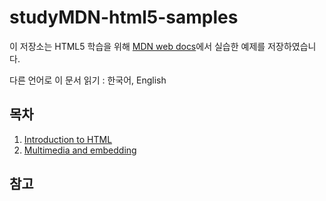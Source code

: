 # studyMDN-html5-samples

이 저장소는 HTML5 학습을 위해 [MDN web docs](https://developer.mozilla.org/ko/docs/Web/HTML)에서 실습한 예제를 저장하였습니다.

다른 언어로 이 문서 읽기 : 한국어, English

##  목차
1. [Introduction to HTML](https://github.com/jinseobhong/git.studyMDN-html5-samples/blob/master/1.Introduction-to-HTML/README.md)
2. [Multimedia and embedding](https://github.com/jinseobhong/git.studyMDN-html5-samples/blob/master/2.Multimedia-and-embedding/README.md)

##  참고

